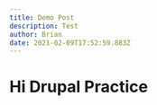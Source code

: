 ```yaml
---
title: Demo Post
description: Test
author: Brian
date: 2021-02-09T17:52:59.883Z
---
```

# Hi Drupal Practice